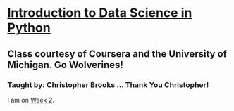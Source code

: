 # [Introduction to Data Science in Python](https://www.coursera.org/learn/python-data-analysis/home/welcome)  

## Class courtesy of Coursera and the University of Michigan. Go Wolverines!  

### Taught by: Christopher Brooks ... Thank You Christopher!

I am on [Week 2](https://www.coursera.org/learn/python-data-analysis/lecture/v5NUt/indexing-dataframes).
